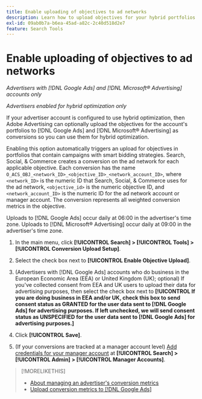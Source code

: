 ```yaml
---
title: Enable uploading of objectives to ad networks
description: Learn how to upload objectives for your hybrid portfolios to [!DNL Google Ads] and [!DNL Microsoft® Advertising].
exl-id: 09ab0b7a-b6ea-45ad-a82c-2c40d518d2e7
feature: Search Tools
---
```

# Enable uploading of objectives to ad networks

*Advertisers with [!DNL Google Ads] and [!DNL Microsoft® Advertising] accounts only*

*Advertisers enabled for hybrid optimization only*

If your advertiser account is configured to use hybrid optimization, then Adobe Advertising can optionally upload the objectives for the account's portfolios to [!DNL Google Ads] and [!DNL Microsoft® Advertising] as conversions so you can use them for hybrid optimization.

Enabling this option automatically triggers an upload for objectives in portfolios that contain campaigns with smart bidding strategies. Search, Social, & Commerce creates a conversion on the ad network for each applicable objective. Each conversion has the name `O_ACS_OBJ_<network_ID>_<objective_ID>_<network_account_ID>`, where `<network_ID>` is the numeric ID that Search, Social, & Commerce uses for the ad network, `<objective_id>` is the numeric objective ID, and `<network_account_ID>` is the numeric ID for the ad network account or manager account. The conversion represents all weighted conversion metrics in the objective.

Uploads to [!DNL Google Ads] occur daily at 06:00 in the advertiser's time zone. Uploads to [!DNL Microsoft® Advertising] occur daily at 09:00 in the advertiser's time zone.

<!-- Note to self: Conversions tracked by Google Ads and by the Microsoft Advertising universal event tracking (UET) tag aren't re-uploaded to the ad networks. -->

1. In the main menu, click **[!UICONTROL Search] > [!UICONTROL Tools] > [!UICONTROL Conversion Upload Setup]**.

1. Select the check box next to **[!UICONTROL Enable Objective Upload]**.

1. (Advertisers with [!DNL Google Ads] accounts who do business in the European Economic Area (EEA) or United Kingdom (UK); optional) If you've collected consent from EEA and UK users to upload their data for advertising purposes, then select the check box next to **[!UICONTROL If you are doing business in EEA and/or UK, check this box to send consent status as GRANTED for the user data sent to [!DNL Google Ads] for advertising purposes. If left unchecked, we will send consent status as UNSPECIFIED for the user data sent to [!DNL Google Ads] for advertising purposes.]**

1. Click **[!UICONTROL Save]**.

1. (If your conversions are tracked at a manager account level) [Add credentials for your manager account](/help/search-social-commerce/admin/manager-accounts.md) at **[!UICONTROL Search] > [!UICONTROL Admin] > [!UICONTROL Manager Accounts]**.

>[!MORELIKETHIS]
>
>* [About managing an advertiser's conversion metrics](/help/search-social-commerce/admin/conversion-metrics/conversion-metric-about.md)
>* [Upload conversion metrics to [!DNL Google Ads]](conversion-metrics-upload-to-google.md)
